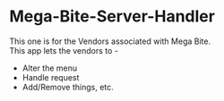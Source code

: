 # Mega-Bite-Server-Handler
This one is for the Vendors associated with Mega Bite.<br />
This app lets the vendors to -
- Alter the menu
- Handle request
- Add/Remove things, etc.
